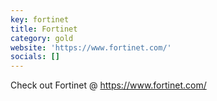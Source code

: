 ```yaml
---
key: fortinet
title: Fortinet
category: gold
website: 'https://www.fortinet.com/'
socials: []
---
```


Check out Fortinet @ https://www.fortinet.com/
